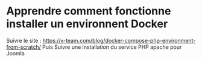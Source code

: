 # Apprendre comment fonctionne installer un environnent Docker
Suivre le site : https://x-team.com/blog/docker-compose-php-environment-from-scratch/
Puis Suivre une installation du service PHP apache pour Joomla